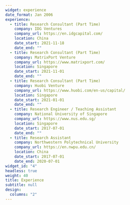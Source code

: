 ```yaml
---
widget: experience
date_format: Jan 2006
experience:
  - title: Research Consultant (Part Time)
    company: IDG Ventures
    company_url: https://en.idgcapital.com/
    location: China
    date_start: 2021-11-18
    date_end: ""
  - title: Research Consultant (Part Time)
    company: MatrixPort Venture
    company_url: https://www.matrixport.com/
    location: Singapore
    date_start: 2021-11-01
    date_end: ""
  - title: Research Consultant (Part Time)
    company: Huobi Venture
    company_url: https://www.huobi.com/en-us/capital/
    location: Singapore
    date_start: 2021-01-01
    date_end: ""
  - title: Research Engineer / Teaching Assistant
    company: National University of Singapore
    company_url: https://www.nus.edu.sg/
    location: Singapore
    date_start: 2017-07-01
    date_end: ""
  - title: Research Assistant
    company: Northwestern Polytechnical University
    company_url: https://en.nwpu.edu.cn/
    location: China
    date_start: 2017-07-01
    date_end: 2020-07-01
widget_id: "4"
headless: true
weight: 40
title: Experience
subtitle: null
design:
  columns: "2"
---
```


